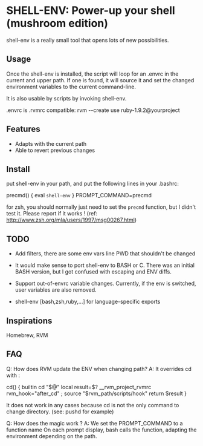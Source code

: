 SHELL-ENV: Power-up your shell (mushroom edition)
==============================

shell-env is a really small tool that opens lots of new possibilities.

Usage
-----

Once the shell-env is installed, the script will loop for an .envrc
in the current and upper path. If one is found, it will source it
and set the changed environment variables to the current command-line.

It is also usable by scripts by invoking shell-env.

.envrc is .rvmrc compatible:
rvm --create use ruby-1.9.2@yourproject

Features
--------

* Adapts with the current path
* Able to revert previous changes

Install
-------

put shell-env in your path, and put the following lines in your .bashrc:

precmd() {
  eval `shell-env`
}
PROMPT_COMMAND=precmd

for zsh, you should normally just need to set the `precmd` function, but
I didn't test it. Please report if it works ! 
(ref: http://www.zsh.org/mla/users/1997/msg00267.html)


TODO
----

* Add filters, there are some env vars line PWD that shouldn't be changed

* It would make sense to port shell-env to BASH or C. There was an initial BASH
version, but I got confused with escaping and ENV diffs.

* Support out-of-envrc variable changes. Currently, if the env is switched,
  user variables are also removed.

* shell-env [bash,zsh,ruby,...] for language-specific exports

Inspirations
------------

Homebrew, RVM

FAQ
---

Q: How does RVM update the ENV when changing path?
A: It overrides cd with :

cd() {
  builtin cd "$@"
  local result=$?
  __rvm_project_rvmrc
  rvm_hook="after_cd" ; source "$rvm_path/scripts/hook"
  return $result
}

It does not work in any cases because cd is not the only command to change
directory. (see: pushd for example)

Q: How does the magic work ?
A: We set the PROMPT_COMMAND to a function name
  On each prompt display, bash calls the function, adapting the environment
  depending on the path.
